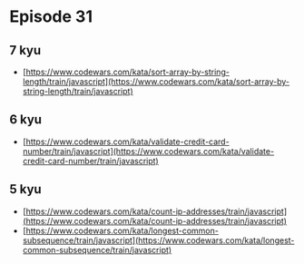 # Episode 31

## 7 kyu

* [https://www.codewars.com/kata/sort-array-by-string-length/train/javascript](https://www.codewars.com/kata/sort-array-by-string-length/train/javascript)

## 6 kyu

* [https://www.codewars.com/kata/validate-credit-card-number/train/javascript](https://www.codewars.com/kata/validate-credit-card-number/train/javascript)

## 5 kyu

* [https://www.codewars.com/kata/count-ip-addresses/train/javascript](https://www.codewars.com/kata/count-ip-addresses/train/javascript)
* [https://www.codewars.com/kata/longest-common-subsequence/train/javascript](https://www.codewars.com/kata/longest-common-subsequence/train/javascript)
